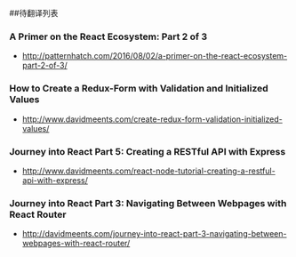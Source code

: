 ##待翻译列表


### A Primer on the React Ecosystem: Part 2 of 3
 * http://patternhatch.com/2016/08/02/a-primer-on-the-react-ecosystem-part-2-of-3/ 


### How to Create a Redux-Form with Validation and Initialized Values
 * http://www.davidmeents.com/create-redux-form-validation-initialized-values/ 
 
### Journey into React Part 5: Creating a RESTful API with Express
 * http://www.davidmeents.com/react-node-tutorial-creating-a-restful-api-with-express/
 
### Journey into React Part 3: Navigating Between Webpages with React Router
 * http://davidmeents.com/journey-into-react-part-3-navigating-between-webpages-with-react-router/
